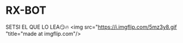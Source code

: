 # RX-BOT
SETSI EL QUE LO LEA😏🔥
<a hre="https://imgflip.com/gif/5mz3y8"><img src="https://i.imgflip.com/5mz3y8.gif "title="made at imgflip.com"/></a>
